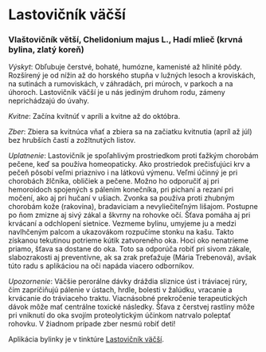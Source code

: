 Lastovičník väčší
=================

### Vlaštovičník větší, Chelidonium majus L., Hadí mlieč (krvná bylina, zlatý koreň)

*Výskyt*: Obľubuje čerstvé, bohaté, humózne, kamenisté až hlinité pôdy.
Rozšírený je od nížin až do horského stupňa v lužných lesoch a kroviskách, na
sutinách a rumoviskách, v záhradách, pri múroch, v parkoch a na úhoroch.
Lastovičník väčší je u nás jediným druhom rodu, zámeny neprichádzajú do úvahy.

*Kvitne*: Začína kvitnúť v apríli a kvitne až do októbra.

*Zber*: Zbiera sa kvitnúca vňať a zbiera sa na začiatku kvitnutia (apríl až júl)
bez hrubších častí a zožltnutých listov.

*Uplatnenie*: Lastovičník je spoľahlivým prostriedkom proti ťažkým chorobám
pečene, keď sa používa homeopaticky. Ako prostriedok prečisťujúci krv a pečeň
pôsobí veľmi priaznivo i na látkovú výmenu. Veľmi účinný je pri chorobách
žlčníka, obličiek a pečene. Možno ho odporučiť aj pri hemoroidoch spojených s
pálením konečníka, pri pichaní a rezaní pri močení, ako aj pri hučaní v ušiach.
Zvonka sa používa proti zhubným chorobám kože (rakovina), bradaviciam a
nevyliečiteľným lišajom. Postupne po ňom zmizne aj sivý zákal a škvrny na
rohovke očí. Šťava pomáha aj pri krvácaní a odchlopení sietnice. Vezmeme bylinu,
umyjeme ju a medzi navlhčeným palcom a ukazovákom rozpučíme stonku na kašu.
Takto získanou tekutinou potrieme kútik zatvoreného oka. Hoci oko nenatrieme
priamo, šťava sa dostane do oka. Toto sa odporúča robiť pri sivom zákale,
slabozrakosti aj preventívne, ak sa zrak preťažuje (Mária Trebenová), avšak túto
radu s aplikáciou na oči napáda viacero odborníkov.

*Upozornenie*: Väčšie perorálne dávky dráždia sliznice úst i tráviacej rúry, čím
zapríčiňujú pálenie v ústach, hrdle, bolesti v žalúdku, vracanie a krvácanie do
tráviaceho traktu. Viacnásobné prekročenie terapeutických dávok môže mať
centrálne toxické následky. Šťava z čerstvej rastliny môže pri vniknutí do oka
svojím proteolytickým účinkom natrvalo poleptať rohovku. V žiadnom prípade zber
nesmú robiť deti!

Aplikácia bylinky je v tinktúre [Lastovičník
väčší](/sip/p/lastovicnik-vlastovicnik/).

